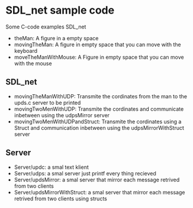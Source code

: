 # SDL_net sample code 
Some C-code examples  SDL_net 

- theMan: A figure in a empty space
- movingTheMan: A figure in empty space that you can move with the keyboard
- moveTheManWithMouse: A Figure in empty space that you can move with the mouse

## SDL_net 
- movingTheManWithUDP: Transmite the cordinates from the man to the upds.c server to be printed
- movingTwoMenWithUDP: Transmite the cordinates and communicate inbetween using the udpsMirror server
- movingTwoMenWithUDPandStruct: Transmite the cordinates using a Struct and communication inbetween using the udpsMirrorWithStruct server

## Server
- Server/updc: a smal text klient
- Server/udps: a smal server just printf every thing recieved
- Server/updsMirror: a smal server that mirror each message retrived from two clients
- Server/updsMirrorWithStruct: a smal server that mirror each message retrived from two clients using structs

